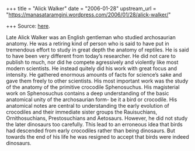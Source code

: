 +++
title = "Alick Walker"
date = "2006-01-28"
upstream_url = "https://manasataramgini.wordpress.com/2006/01/28/alick-walker/"

+++
Source: [here](https://manasataramgini.wordpress.com/2006/01/28/alick-walker/).

Late Alick Walker was an English gentleman who studied archosaurian
anatomy. He was a retiring kind of person who is said to have put in
tremendous effort to study in great depth the anatomy of reptiles. He is
said to have been very different from today’s researcher. He did not
care to publish to much, nor did he compete agressively and violently
like most modern scientists. He instead quitely did his work with great
focus and intensity. He gathered enormous amounts of facts for science’s
sake and gave them freely to other scientists. His most important work
was the study of the anatomy of the primitive crocodile Sphenosuchus.
His magisterial work on Sphenosuchus contains a deep understanding of
the basic anatomical unity of the archosaurian form- be it a bird or
crocodile. His anatomical notes are central to understanding the early
evolution of crocodiles and their immediate sister groups the
Rauisuchians, Ornithosuchians, Prestosuchians and Aetosaurs. However, he
did not study the later dinosaurs too carefully. This lead to an
erroneous idea that birds had descended from early crocodiles rather
than being dinosaurs. But towards the end of his life he was resigned to
accept that birds were indeed dinosaurs.

